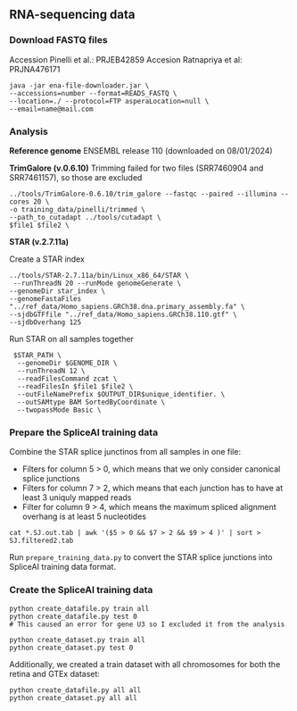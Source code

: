 ## RNA-sequencing data

### Download FASTQ files

Accession Pinelli et al.: PRJEB42859
Accesion Ratnapriya et al: PRJNA476171

```
java -jar ena-file-downloader.jar \
--accessions=number --format=READS_FASTQ \
--location=./ --protocol=FTP asperaLocation=null \
--email=name@mail.com
```

### Analysis

**Reference genome**
ENSEMBL release 110 (downloaded on 08/01/2024)

**TrimGalore (v.0.6.10)**
Trimming failed for two files (SRR7460904 and SRR7461157), so those are excluded

```
../tools/TrimGalore-0.6.10/trim_galore --fastqc --paired --illumina --cores 20 \
-o training_data/pinelli/trimmed \
--path_to_cutadapt ../tools/cutadapt \
$file1 $file2 \
```

**STAR (v.2.7.11a)**

Create a STAR index
```
../tools/STAR-2.7.11a/bin/Linux_x86_64/STAR \
 --runThreadN 20 --runMode genomeGenerate \
--genomeDir star_index \
--genomeFastaFiles "../ref_data/Homo_sapiens.GRCh38.dna.primary_assembly.fa" \
--sjdbGTFfile "../ref_data/Homo_sapiens.GRCh38.110.gtf" \
--sjdbOverhang 125
```

Run STAR on all samples together
```
 $STAR_PATH \
  --genomeDir $GENOME_DIR \
  --runThreadN 12 \
  --readFilesCommand zcat \
  --readFilesIn $file1 $file2 \
  --outFileNamePrefix $OUTPUT_DIR$unique_identifier. \
  --outSAMtype BAM SortedByCoordinate \
  --twopassMode Basic \
```

### Prepare the SpliceAI training data

Combine the STAR splice junctinos from all samples in one file:
-  Filters for column 5 > 0, which means that we only consider canonical splice junctions
- Filters for column 7 > 2, which means that each junction has to have at least 3 uniquly mapped reads 
- Filter for column 9 > 4, which means the maximum spliced alignment overhang is at least 5 nucleotides

```
cat *.SJ.out.tab | awk '($5 > 0 && $7 > 2 && $9 > 4 )' | sort > SJ.filtered2.tab
```

Run `prepare_training_data.py` to convert the STAR splice junctions into SpliceAI training data format. 

### Create the SpliceAI training data
```
python create_datafile.py train all
python create_datafile.py test 0
# This caused an error for gene U3 so I excluded it from the analysis

python create_dataset.py train all
python create_dataset.py test 0
```

Additionally, we created a train dataset with all chromosomes for both the retina and GTEx dataset:

```
python create_datafile.py all all
python create_dataset.py all all
```